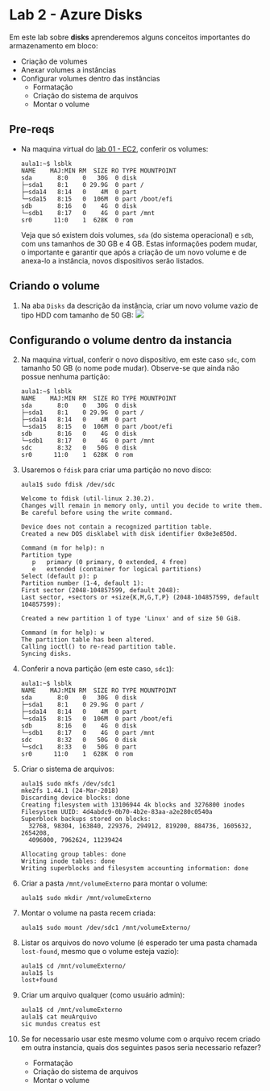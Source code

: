 # Lab 2 - Azure Disks

Em este lab sobre **disks** aprenderemos alguns conceitos importantes do armazenamento em bloco:
 - Criação de volumes
 - Anexar volumes a instâncias
 - Configurar volumes dentro das instâncias
   * Formatação
   * Criação do sistema de arquivos
   * Montar o volume

## Pre-reqs

- Na maquina virtual do [lab 01 - EC2](https://github.com/josecastillolema/fiap/blob/master/net/devops/lab01-iaas-vm.md), conferir os volumes:
    ```
    aula1:~$ lsblk
    NAME    MAJ:MIN RM  SIZE RO TYPE MOUNTPOINT
    sda       8:0    0   30G  0 disk 
    ├─sda1    8:1    0 29.9G  0 part /
    ├─sda14   8:14   0    4M  0 part 
    └─sda15   8:15   0  106M  0 part /boot/efi
    sdb       8:16   0    4G  0 disk 
    └─sdb1    8:17   0    4G  0 part /mnt
    sr0      11:0    1  628K  0 rom
    ```
    Veja que só existem dois volumes, `sda` (do sistema operacional) e `sdb`, com uns tamanhos de 30 GB e 4 GB. Estas informações podem mudar, o importante e garantir que após a criação de um novo volume e de anexa-lo a instância, novos dispositivos serão listados.

## Criando o volume
 
1. Na aba `Disks` da descrição da instância, criar um novo volume vazio de tipo HDD com tamanho de 50 GB:
   ![](https://raw.githubusercontent.com/josecastillolema/fiap/master/net/devops/img/disk01.png)

## Configurando o volume dentro da instancia

2. Na maquina virtual, conferir o novo dispositivo, em este caso `sdc`, com tamanho 50 GB (o nome pode mudar). Observe-se que ainda não possue nenhuma partição:
    ```
    aula1:~$ lsblk
    NAME    MAJ:MIN RM  SIZE RO TYPE MOUNTPOINT
    sda       8:0    0   30G  0 disk 
    ├─sda1    8:1    0 29.9G  0 part /
    ├─sda14   8:14   0    4M  0 part 
    └─sda15   8:15   0  106M  0 part /boot/efi
    sdb       8:16   0    4G  0 disk 
    └─sdb1    8:17   0    4G  0 part /mnt
    sdc       8:32   0   50G  0 disk 
    sr0      11:0    1  628K  0 rom 
    ```
    
3. Usaremos o `fdisk` para criar uma partição no novo disco:
   ```
   aula1$ sudo fdisk /dev/sdc

   Welcome to fdisk (util-linux 2.30.2).
   Changes will remain in memory only, until you decide to write them.
   Be careful before using the write command.

   Device does not contain a recognized partition table.
   Created a new DOS disklabel with disk identifier 0x8e3e850d.

   Command (m for help): n
   Partition type
      p   primary (0 primary, 0 extended, 4 free)
      e   extended (container for logical partitions)
   Select (default p): p
   Partition number (1-4, default 1): 
   First sector (2048-104857599, default 2048): 
   Last sector, +sectors or +size{K,M,G,T,P} (2048-104857599, default 104857599): 

   Created a new partition 1 of type 'Linux' and of size 50 GiB.

   Command (m for help): w
   The partition table has been altered.
   Calling ioctl() to re-read partition table.
   Syncing disks.
   ```
   
4. Conferir a nova partição (em este caso, `sdc1`):
   ```
   aula1:~$ lsblk
   NAME    MAJ:MIN RM  SIZE RO TYPE MOUNTPOINT
   sda       8:0    0   30G  0 disk 
   ├─sda1    8:1    0 29.9G  0 part /
   ├─sda14   8:14   0    4M  0 part 
   └─sda15   8:15   0  106M  0 part /boot/efi
   sdb       8:16   0    4G  0 disk 
   └─sdb1    8:17   0    4G  0 part /mnt
   sdc       8:32   0   50G  0 disk 
   └─sdc1    8:33   0   50G  0 part 
   sr0      11:0    1  628K  0 rom
   ```

9. Criar o sistema de arquivos:
    ```
    aula1$ sudo mkfs /dev/sdc1
    mke2fs 1.44.1 (24-Mar-2018)
    Discarding device blocks: done                            
    Creating filesystem with 13106944 4k blocks and 3276800 inodes
    Filesystem UUID: 4d4abdc9-0b70-4b2e-83aa-a2e280c0540a
    Superblock backups stored on blocks: 
      32768, 98304, 163840, 229376, 294912, 819200, 884736, 1605632, 2654208, 
      4096000, 7962624, 11239424

    Allocating group tables: done                            
    Writing inode tables: done                            
    Writing superblocks and filesystem accounting information: done   
    ```
 
10. Criar a pasta `/mnt/volumeExterno` para montar o volume:
    ```
    aula1$ sudo mkdir /mnt/volumeExterno
    ```

11. Montar o volume na pasta recem criada:
    ```
    aula1$ sudo mount /dev/sdc1 /mnt/volumeExterno/
    ```

12. Listar os arquivos do novo volume (é esperado ter uma pasta chamada `lost-found`, mesmo que o volume esteja vazio):
    ```
    aula1$ cd /mnt/volumeExterno/
    aula1$ ls
    lost+found
    ```

13. Criar um arquivo qualquer (como usuário admin):
    ```
    aula1$ cd /mnt/volumeExterno
    aula1$ cat meuArquivo 
    sic mundus creatus est
    ```

14. Se for necessario usar este mesmo volume com o arquivo recem criado em outra instancia, quais dos seguintes pasos seria necessario refazer?
    - Formatação
    - Criação do sistema de arquivos
    - Montar o volume
